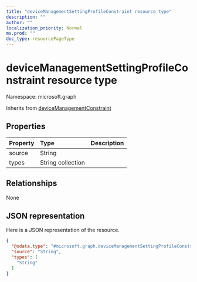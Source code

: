 ```yaml
---
title: "deviceManagementSettingProfileConstraint resource type"
description: ""
author: ""
localization_priority: Normal
ms.prod: ""
doc_type: resourcePageType
---
```


# deviceManagementSettingProfileConstraint resource type


Namespace: microsoft.graph




Inherits from [deviceManagementConstraint](../resources/devicemanagementconstraint.md)

## Properties
|Property|Type|Description|
|:---|:---|:---|
|source|String||
|types|String collection||

## Relationships
None

## JSON representation
Here is a JSON representation of the resource.
<!-- {
  "blockType": "resource",
  "@odata.type": "microsoft.graph.deviceManagementSettingProfileConstraint"
}
-->
``` json
{
  "@odata.type": "#microsoft.graph.deviceManagementSettingProfileConstraint",
  "source": "String",
  "types": [
    "String"
  ]
}
```

